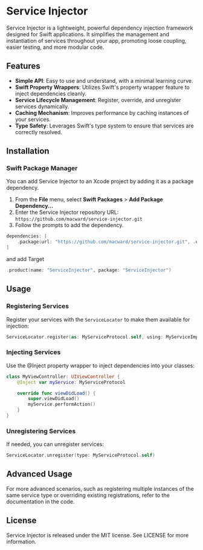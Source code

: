 # Service Injector

Service Injector is a lightweight, powerful dependency injection framework designed for Swift applications. It simplifies the management and instantiation of services throughout your app, promoting loose coupling, easier testing, and more modular code.

## Features

- **Simple API**: Easy to use and understand, with a minimal learning curve.
- **Swift Property Wrappers**: Utilizes Swift's property wrapper feature to inject dependencies cleanly.
- **Service Lifecycle Management**: Register, override, and unregister services dynamically.
- **Caching Mechanism**: Improves performance by caching instances of your services.
- **Type Safety**: Leverages Swift's type system to ensure that services are correctly resolved.

## Installation

### Swift Package Manager

You can add Service Injector to an Xcode project by adding it as a package dependency.

1. From the **File** menu, select **Swift Packages** > **Add Package Dependency...**
2. Enter the Service Injector repository URL: `https://github.com/macward/service-injector.git`
3. Follow the prompts to add the dependency.

```swift
dependencies: [
    .package(url: "https://github.com/macward/service-injector.git", .upToNextMajor(from: "1.1.0"))
]
```
and add Target
```swift
.product(name: "ServiceInjector", package: "ServiceInjector")
```

## Usage

### Registering Services

Register your services with the `ServiceLocator` to make them available for injection:

```swift
ServiceLocator.register(as: MyServiceProtocol.self, using: MyServiceImpl())
```

### Injecting Services
Use the @Inject property wrapper to inject dependencies into your classes:
```swift
class MyViewController: UIViewController {
    @Inject var myService: MyServiceProtocol

    override func viewDidLoad() {
        super.viewDidLoad()
        myService.performAction()
    }
}
```
### Unregistering Services
If needed, you can unregister services:
```swift
ServiceLocator.unregister(type: MyServiceProtocol.self)
```

## Advanced Usage
For more advanced scenarios, such as registering multiple instances of the same service type or overriding existing registrations, refer to the documentation in the code.

## License
Service Injector is released under the MIT license. See LICENSE for more information.

